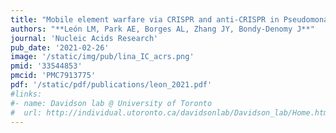 ```yaml
---
title: "Mobile element warfare via CRISPR and anti-CRISPR in Pseudomonas aeruginosa"
authors: "**León LM, Park AE, Borges AL, Zhang JY, Bondy-Denomy J**"
journal: 'Nucleic Acids Research'
pub_date: '2021-02-26'
image: '/static/img/pub/lina_IC_acrs.png'
pmid: '33544853'
pmcid: 'PMC7913775'
pdf: '/static/pdf/publications/leon_2021.pdf'
#links:
#- name: Davidson lab @ University of Toronto
#  url: http://individual.utoronto.ca/davidsonlab/Davidson_lab/Home.html
---
```

